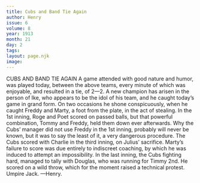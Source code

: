 ```yaml
---
title: Cubs and Band Tie Again
author: Henry
issue: 6
volume: 8
year: 1913
month: 21
day: 2
tags:
layout: page.njk
image:
---
```

CUBS AND BAND TIE AGAIN    A game attended with good nature and humor, was played today, between the above teams, every minute of which was enjoyable, and resulted in a tie, of 2—2. A new champion has arisen in the person of Ike, who appears to be the idol of his team, and he caught today’s game in grand form. On two occasions he shone conspicuously, when he caught Freddy and Marty, a foot from the plate, in the act of stealing. In the 1st inning, Roge and Poet scored on passed balls, but that powerful combination, Tommy and Freddy, held them down ever afterwards. Why the Cubs’ manager did not use Freddy in the 1st inning, probably will never be known, but it was to say the least of it, a very dangerous procedure. The Cubs scored with Charlie in the third inning, on Julius’ sacrifice. Marty’s failure to score was due entirely to indiscreet coaching, by which he was induced to attempt an impossibility. In the last inning, the Cubs fighting hard, managed to tally with Douglas, who was running for Timmy 2nd. He scored on a wild throw, which for the moment raised a technical protest. Umpire Jack. —Henry. 
